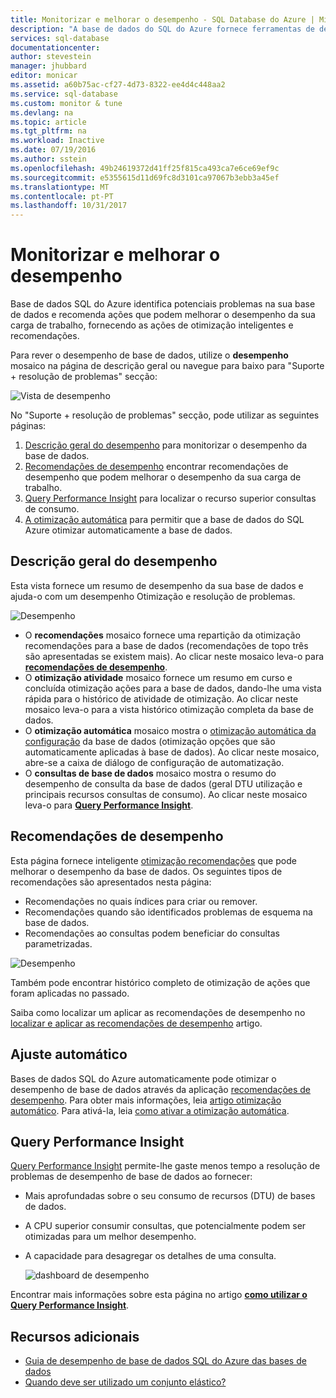 ```yaml
---
title: Monitorizar e melhorar o desempenho - SQL Database do Azure | Microsoft Docs
description: "A base de dados do SQL do Azure fornece ferramentas de desempenho para o ajudar a identificar áreas que podem melhorar o desempenho de consulta atual."
services: sql-database
documentationcenter: 
author: stevestein
manager: jhubbard
editor: monicar
ms.assetid: a60b75ac-cf27-4d73-8322-ee4d4c448aa2
ms.service: sql-database
ms.custom: monitor & tune
ms.devlang: na
ms.topic: article
ms.tgt_pltfrm: na
ms.workload: Inactive
ms.date: 07/19/2016
ms.author: sstein
ms.openlocfilehash: 49b24619372d41ff25f815ca493ca7e6ce69ef9c
ms.sourcegitcommit: e5355615d11d69fc8d3101ca97067b3ebb3a45ef
ms.translationtype: MT
ms.contentlocale: pt-PT
ms.lasthandoff: 10/31/2017
---
```

# <a name="monitor-and-improve-performance"></a>Monitorizar e melhorar o desempenho
Base de dados SQL do Azure identifica potenciais problemas na sua base de dados e recomenda ações que podem melhorar o desempenho da sua carga de trabalho, fornecendo as ações de otimização inteligentes e recomendações.

Para rever o desempenho de base de dados, utilize o **desempenho** mosaico na página de descrição geral ou navegue para baixo para "Suporte + resolução de problemas" secção:

   ![Vista de desempenho](./media/sql-database-performance/entries.png)

No "Suporte + resolução de problemas" secção, pode utilizar as seguintes páginas:


1. [Descrição geral do desempenho](#performance-overview) para monitorizar o desempenho da base de dados. 
2. [Recomendações de desempenho](#performance-recommendations) encontrar recomendações de desempenho que podem melhorar o desempenho da sua carga de trabalho.
3. [Query Performance Insight](#query-performance-insight) para localizar o recurso superior consultas de consumo.
4. [A otimização automática](#automatic-tuning) para permitir que a base de dados do SQL Azure otimizar automaticamente a base de dados.

## <a name="performance-overview"></a>Descrição geral do desempenho
Esta vista fornece um resumo de desempenho da sua base de dados e ajuda-o com um desempenho Otimização e resolução de problemas. 

![Desempenho](./media/sql-database-performance/performance.png)

* O **recomendações** mosaico fornece uma repartição da otimização recomendações para a base de dados (recomendações de topo três são apresentadas se existem mais). Ao clicar neste mosaico leva-o para  **[recomendações de desempenho](#performance-recommendations)**. 
* O **otimização atividade** mosaico fornece um resumo em curso e concluída otimização ações para a base de dados, dando-lhe uma vista rápida para o histórico de atividade de otimização. Ao clicar neste mosaico leva-o para a vista histórico otimização completa da base de dados.
* O **otimização automática** mosaico mostra o [otimização automática da configuração](sql-database-automatic-tuning-enable.md) da base de dados (otimização opções que são automaticamente aplicadas à base de dados). Ao clicar neste mosaico, abre-se a caixa de diálogo de configuração de automatização.
* O **consultas de base de dados** mosaico mostra o resumo do desempenho de consulta da base de dados (geral DTU utilização e principais recursos consultas de consumo). Ao clicar neste mosaico leva-o para  **[Query Performance Insight](#query-performance-insight)**.

## <a name="performance-recommendations"></a>Recomendações de desempenho
Esta página fornece inteligente [otimização recomendações](sql-database-advisor.md) que pode melhorar o desempenho da base de dados. Os seguintes tipos de recomendações são apresentados nesta página:

* Recomendações no quais índices para criar ou remover.
* Recomendações quando são identificados problemas de esquema na base de dados.
* Recomendações ao consultas podem beneficiar do consultas parametrizadas.

![Desempenho](./media/sql-database-performance/recommendations.png)

Também pode encontrar histórico completo de otimização de ações que foram aplicadas no passado.

Saiba como localizar um aplicar as recomendações de desempenho no [localizar e aplicar as recomendações de desempenho](sql-database-advisor-portal.md) artigo.

## <a name="automatic-tuning"></a>Ajuste automático
Bases de dados SQL do Azure automaticamente pode otimizar o desempenho de base de dados através da aplicação [recomendações de desempenho](sql-database-advisor.md). Para obter mais informações, leia [artigo otimização automático](sql-database-automatic-tuning.md). Para ativá-la, leia [como ativar a otimização automática](sql-database-automatic-tuning-enable.md).

## <a name="query-performance-insight"></a>Query Performance Insight
[Query Performance Insight](sql-database-query-performance.md) permite-lhe gaste menos tempo a resolução de problemas de desempenho de base de dados ao fornecer:

* Mais aprofundadas sobre o seu consumo de recursos (DTU) de bases de dados. 
* A CPU superior consumir consultas, que potencialmente podem ser otimizadas para um melhor desempenho. 
* A capacidade para desagregar os detalhes de uma consulta. 

  ![dashboard de desempenho](./media/sql-database-query-performance/performance.png)

Encontrar mais informações sobre esta página no artigo  **[como utilizar o Query Performance Insight](sql-database-query-performance.md)**.

## <a name="additional-resources"></a>Recursos adicionais
* [Guia de desempenho de base de dados SQL do Azure das bases de dados](sql-database-performance-guidance.md)
* [Quando deve ser utilizado um conjunto elástico?](sql-database-elastic-pool-guidance.md)

